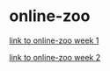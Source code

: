 # online-zoo

[link to online-zoo week 1](https://guliaisaeva.github.io/online-zoo/pages/main/index.html)


 [link to online-zoo week 2](https://guliaisaeva.github.io/online-zoo/pages/donate/donate.html)
